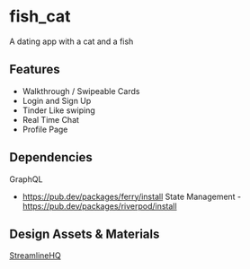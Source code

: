 # fish_cat

A dating app with a cat and a fish

## Features
- Walkthrough / Swipeable Cards
- Login and Sign Up
- Tinder Like swiping
- Real Time Chat
- Profile Page

## Dependencies
GraphQL
- https://pub.dev/packages/ferry/install
State Management
-https://pub.dev/packages/riverpod/install

## Design Assets & Materials
[StreamlineHQ](https://www.streamlinehq.com)
